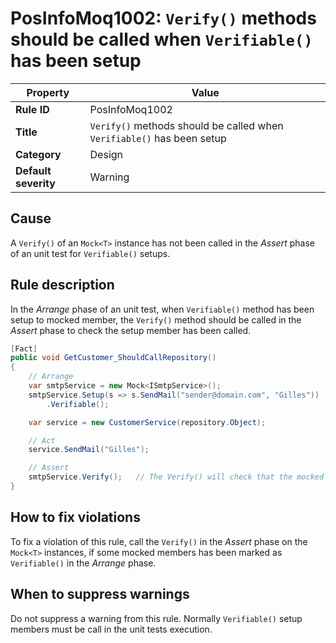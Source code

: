 # PosInfoMoq1002: `Verify()` methods should be called when `Verifiable()` has been setup

| Property                            | Value                                                                  |
|-------------------------------------|------------------------------------------------------------------------|
| **Rule ID**                         | PosInfoMoq1002                                                         |
| **Title**                           | `Verify()` methods should be called when `Verifiable()` has been setup |
| **Category**                        | Design																   |
| **Default severity**				  | Warning																   |

## Cause

A `Verify()` of an `Mock<T>` instance has not been called in the *Assert* phase
of an unit test for `Verifiable()` setups.

## Rule description

In the *Arrange* phase of an unit test, when `Verifiable()` method has been setup to mocked member, the
`Verify()` method should be called in the *Assert* phase to check the setup member has been called.

```csharp
[Fact]
public void GetCustomer_ShouldCallRepository()
{
	// Arrange
	var smtpService = new Mock<ISmtpService>();
	smtpService.Setup(s => s.SendMail("sender@domain.com", "Gilles"))
		.Verifiable();

	var service = new CustomerService(repository.Object);

	// Act
	service.SendMail("Gilles");

	// Assert
	smtpService.Verify();	// The Verify() will check that the mocked ISmtpService.SendMail() has been called (because marked with the ".Verifiable()" method).
}
```

## How to fix violations

To fix a violation of this rule, call the `Verify()` in the *Assert* phase
on the `Mock<T>` instances, if some mocked members has been marked as `Verifiable()` in the *Arrange* phase.

## When to suppress warnings

Do not suppress a warning from this rule. Normally `Verifiable()` setup members must be call in the unit tests execution.